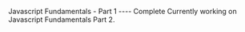 Javascript Fundamentals - Part 1 ---- Complete
Currently working on Javascript Fundamentals Part 2.
